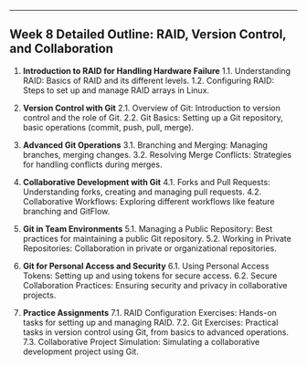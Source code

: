 ---
## Week 8 Detailed Outline: RAID, Version Control, and Collaboration

1. **Introduction to RAID for Handling Hardware Failure**
    1.1. Understanding RAID: Basics of RAID and its different levels.
    1.2. Configuring RAID: Steps to set up and manage RAID arrays in Linux.

2. **Version Control with Git**
    2.1. Overview of Git: Introduction to version control and the role of Git.
    2.2. Git Basics: Setting up a Git repository, basic operations (commit, push, pull, merge).

3. **Advanced Git Operations**
    3.1. Branching and Merging: Managing branches, merging changes.
    3.2. Resolving Merge Conflicts: Strategies for handling conflicts during merges.

4. **Collaborative Development with Git**
    4.1. Forks and Pull Requests: Understanding forks, creating and managing pull requests.
    4.2. Collaborative Workflows: Exploring different workflows like feature branching and GitFlow.

5. **Git in Team Environments**
    5.1. Managing a Public Repository: Best practices for maintaining a public Git repository.
    5.2. Working in Private Repositories: Collaboration in private or organizational repositories.

6. **Git for Personal Access and Security**
    6.1. Using Personal Access Tokens: Setting up and using tokens for secure access.
    6.2. Secure Collaboration Practices: Ensuring security and privacy in collaborative projects.

7. **Practice Assignments**
    7.1. RAID Configuration Exercises: Hands-on tasks for setting up and managing RAID.
    7.2. Git Exercises: Practical tasks in version control using Git, from basics to advanced operations.
    7.3. Collaborative Project Simulation: Simulating a collaborative development project using Git.